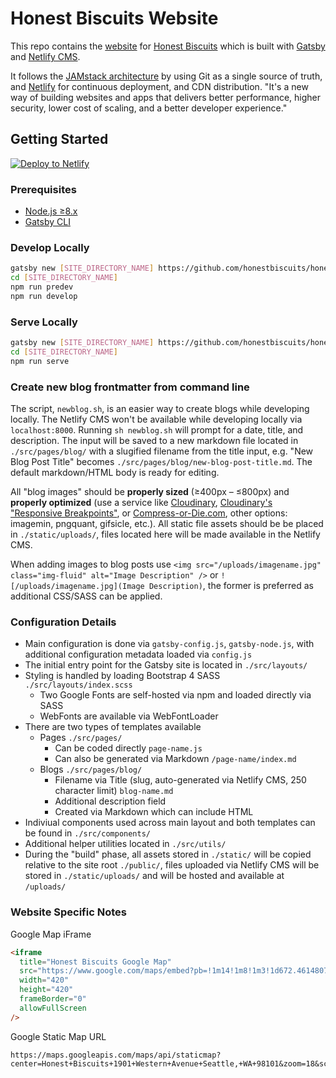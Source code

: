 # Honest Biscuits Website
This repo contains the [website](https://honest-biscuits.netlify.com) for [Honest Biscuits](https://honestbiscuits.com) which is built with [Gatsby](https://www.gatsbyjs.org/) and [Netlify CMS](https://netlifycms.org).

It follows the [JAMstack architecture](https://jamstack.org) by using Git as a single source of truth, and [Netlify](https://netlify.com) for continuous deployment, and CDN distribution. "It's a new way of building websites and apps that delivers better performance, higher security, lower cost of scaling, and a better developer experience."

## Getting Started
[![Deploy to Netlify](https://www.netlify.com/img/deploy/button.svg)](https://app.netlify.com/start/deploy?repository=https://github.com/honestbiscuits/honestbiscuits)

### Prerequisites
* [Node.js ≥8.x](https://nodejs.org/en/download/releases/)
* [Gatsby CLI](https://www.gatsbyjs.org/docs/)

### Develop Locally

```sh
gatsby new [SITE_DIRECTORY_NAME] https://github.com/honestbiscuits/honestbiscuits/
cd [SITE_DIRECTORY_NAME]
npm run predev
npm run develop
```

### Serve Locally
```sh
gatsby new [SITE_DIRECTORY_NAME] https://github.com/honestbiscuits/honestbiscuits/
cd [SITE_DIRECTORY_NAME]
npm run serve
```

### Create new blog frontmatter from command line
The script, `newblog.sh`, is an easier way to create blogs while developing locally. The Netlify CMS won't be available while developing locally via `localhost:8000`. Running `sh newblog.sh` will prompt for a date, title, and description. The input will be saved to a new markdown file located in `./src/pages/blog/` with a slugified filename from the title input, e.g. "New Blog Post Title" becomes `./src/pages/blog/new-blog-post-title.md`. The default markdown/HTML body is ready for editing.

All "blog images" should be **properly sized** (≥400px – ≤800px) and **properly optimized** (use a service like [Cloudinary](https://demo.cloudinary.com/auto-quality), [Cloudinary's "Responsive Breakpoints"](http://www.responsivebreakpoints.com/), or [Compress-or-Die.com](https://compress-or-die.com/), other options: imagemin, pngquant, gifsicle, etc.). All static file assets should be be placed in `./static/uploads/`, files located here will be made available in the Netlify CMS.

When adding images to blog posts use `<img src="/uploads/imagename.jpg" class="img-fluid" alt="Image Description" />` or `![/uploads/imagename.jpg](Image Description)`, the former is preferred as additional CSS/SASS can be applied.

### Configuration Details
* Main configuration is done via `gatsby-config.js`, `gatsby-node.js`, with additional configuration metadata loaded via `config.js`
* The initial entry point for the Gatsby site is located in `./src/layouts/`
* Styling is handled by loading Bootstrap 4 SASS `./src/layouts/index.scss`
  - Two Google Fonts are self-hosted via npm and loaded directly via SASS
  - WebFonts are available via WebFontLoader
* There are two types of templates available
  - Pages `./src/pages/`
    - Can be coded directly `page-name.js`
    - Can also be generated via Markdown `/page-name/index.md`
  - Blogs `./src/pages/blog/`
    - Filename via Title (slug, auto-generated via Netlify CMS, 250 character limit) `blog-name.md`
    - Additional description field
    - Created via Markdown which can include HTML
* Indiviual components used across main layout and both templates can be found in `./src/components/`
* Additional helper utilities located in `./src/utils/`
* During the "build" phase, all assets stored in `./static/` will be copied relative to the site root `./public/`, files uploaded via Netlify CMS will be stored in `./static/uploads/` and will be hosted and available at `/uploads/`

### Website Specific Notes

Google Map iFrame
```html
<iframe
  title="Honest Biscuits Google Map"
  src="https://www.google.com/maps/embed?pb=!1m14!1m8!1m3!1d672.4614807614115!2d-122.34354181599461!3d47.60968556929725!3m2!1i1024!2i768!4f13.1!3m3!1m2!1s0x54906ab257f7d301%3A0x5b7dedb1cdfd9c2c!2sHonest+Biscuits!5e0!3m2!1sen!2sus!4v1523337276653"
  width="420"
  height="420"
  frameBorder="0"
  allowFullScreen
/>
```

Google Static Map URL
```
https://maps.googleapis.com/maps/api/staticmap?center=Honest+Biscuits+1901+Western+Avenue+Seattle,+WA+98101&zoom=18&scale=2&size=420x420
```
